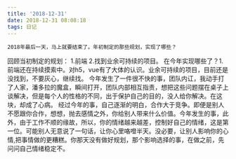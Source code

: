 ```yaml
---
title: '2018-12-31'
date: 2018-12-31 08:08:18
tags: 日记
---
```


	2018年最后一天，马上就要结束了。年初制定的那些规划，实现了哪些？
回顾当初制定的规划：
	1.前端
	2.找到业余可持续的项目。
	在今年实现哪些了？1.前端还在持续摸索中。对h5，vue有了大体的认识。业余可持续的项目，目前还是没找到，不要灰心，继续找。
	今年发生了一件很不快的事，团队内讧，我动手打了人家，潘多拉的魔盒，瞬间打开，团队内部相互指责，想把这些问题摆在桌子上谈解决，但是每个人的性格的不同，出于保护自己的目的，没人给你解决。在这块，却成了心病。
	经过今年的事，自己逐渐的明白，合作大于竞争。即便是别人不愿跟你合作，想想，抛去感情之外，你给别人带来什么价值。今年发生的事，此外，由于工作不顺的缘故，所以，你的情绪越来越差，控制好自己的情绪，这是第一位。可能别人无意说了一句话，让你心里咯噔半天。没必要，让别人影响你的心情,把事情做的更糟糕。你那天没有做好规划，那个影响选择的事，在做之前，先问问自己情绪稳定不。
